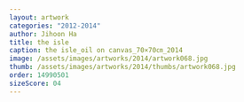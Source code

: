 ```yaml
---
layout: artwork
categories: "2012-2014"
author: Jihoon Ha
title: the isle
caption: the isle_oil on canvas_70×70㎝_2014
image: /assets/images/artworks/2014/artwork068.jpg
thumb: /assets/images/artworks/2014/thumbs/artwork068.jpg
order: 14990501
sizeScore: 04
---
```


